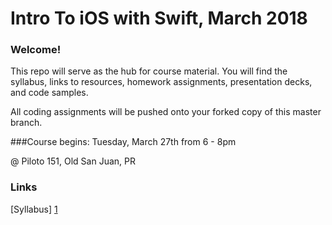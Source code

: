 # Intro To iOS with Swift, March 2018

### Welcome!

This repo will serve as the hub for course material. You will find the syllabus, links to resources, homework assignments, presentation decks, and code samples.

 
All coding assignments will be pushed onto your forked copy of this master branch.

###Course begins:
 Tuesday, March 27th from 6 - 8pm
 
 @ Piloto 151, Old San Juan, PR
 

### Links

[Syllabus] [1]

[1]: https://docs.google.com/document/d/1HDsuC9Kx7Dh-omGM8CBEPDtp62GqN48sbqteTnljG3A/edit?usp=sharing